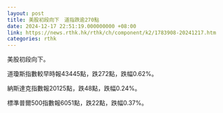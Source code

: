 ```yaml
---
layout: post
title: 美股初段向下　道指跌逾270點
date: 2024-12-17 22:51:19.000000000 +08:00
link: https://news.rthk.hk/rthk/ch/component/k2/1783908-20241217.htm
categories: rthk
---
```


美股初段向下。

道瓊斯指數較早時報43445點，跌272點，跌幅0.62%。

納斯達克指數報20125點，跌48點，跌幅0.24%。

標準普爾500指數報6051點，跌22點，跌幅0.37%。
